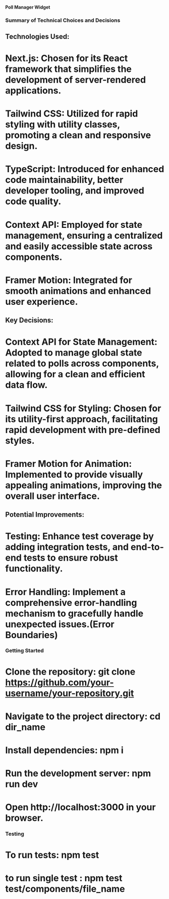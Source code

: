 
#### Poll Manager Widget

### Summary of Technical Choices and Decisions

## Technologies Used:
# Next.js: Chosen for its React framework that simplifies the development of server-rendered applications.
# Tailwind CSS: Utilized for rapid styling with utility classes, promoting a clean and responsive design.
# TypeScript: Introduced for enhanced code maintainability, better developer tooling, and improved code quality.
# Context API: Employed for state management, ensuring a centralized and easily accessible state across components.
# Framer Motion: Integrated for smooth animations and enhanced user experience.

## Key Decisions:
# Context API for State Management: Adopted to manage global state related to polls across components, allowing for a clean and efficient data flow.
# Tailwind CSS for Styling: Chosen for its utility-first approach, facilitating rapid development with pre-defined styles.
# Framer Motion for Animation: Implemented to provide visually appealing animations, improving the overall user interface.

## Potential Improvements:
# Testing: Enhance test coverage by adding integration tests, and end-to-end tests to ensure robust functionality.
# Error Handling: Implement a comprehensive error-handling mechanism to gracefully handle unexpected issues.(Error Boundaries)


### Getting Started

# Clone the repository: git clone https://github.com/your-username/your-repository.git
# Navigate to the project directory: cd dir_name
# Install dependencies: npm i 
# Run the development server: npm run dev
# Open http://localhost:3000 in your browser.

### Testing

# To run tests: npm test
# to run single test : npm test __test__/components/file_name



